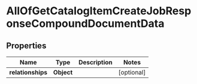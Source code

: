 # AllOfGetCatalogItemCreateJobResponseCompoundDocumentData

## Properties
Name | Type | Description | Notes
------------ | ------------- | ------------- | -------------
**relationships** | **Object** |  |  [optional]
